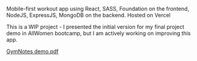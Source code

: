 Mobile-first workout app using React, SASS, Foundation on the frontend, NodeJS, ExpressJS, MongoDB on the backend. Hosted on Vercel

This is a WIP project - I presented the initial version for my final project demo in AllWomen bootcamp, but I am actively working on improving this app.

[GymNotes demo.pdf](https://github.com/Krstngtmn/workout-app/files/8732679/GymNotes.demo.pdf)
